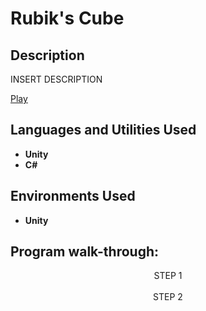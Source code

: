 <h1>Rubik's Cube</h1>

<h2>Description</h2>
INSERT DESCRIPTION

[Play](https://koolkube.netlify.app/)
<br />


<h2>Languages and Utilities Used</h2>

- <b>Unity</b> 
- <b>C#</b>

<h2>Environments Used </h2>

- <b>Unity</b>

<h2>Program walk-through:</h2>

<p align="center">
STEP 1 <br/>
<img src=""/>
<br />
<br />STEP 2 <br/>
<img src=""/>
<br />
<br />
</p>

<!--
 ```diff
- text in red
+ text in green
! text in orange
# text in gray
@@ text in purple (and bold)@@
```
--!>
